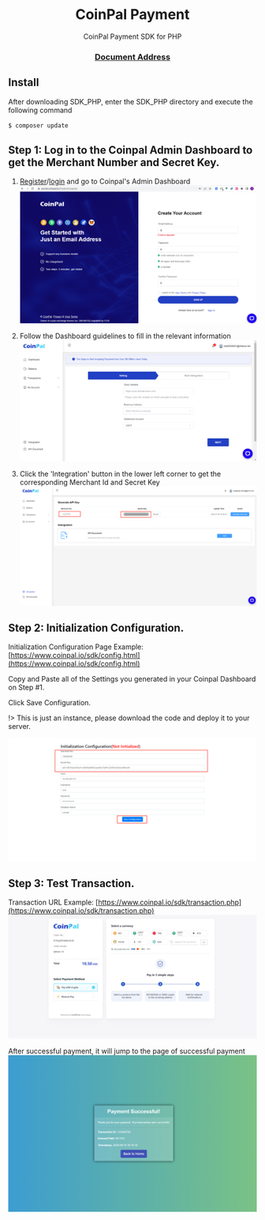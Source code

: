 <h1 align="center"> CoinPal Payment </h1>
<p align="center"> CoinPal Payment SDK for PHP</p>
<h3 align="center"> <a target="_blank" href="https://docs.coinpal.io/">Document Address</a> </h3>

## Install

After downloading SDK_PHP, enter the SDK_PHP directory and execute the following command

```php
$ composer update
```

## Step 1: Log in to the Coinpal Admin Dashboard to get the Merchant Number and Secret Key.
1. [Register](https://portal.coinpal.io/#/admin/register)/[login](https://portal.coinpal.io/#/admin/login) and go to Coinpal's Admin Dashboard 
![](./img/register.png)

2. Follow the Dashboard guidelines to fill in the relevant information
![](./img/kyb.png)
3. Click the 'Integration' button in the lower left corner to get the corresponding Merchant Id and Secret Key
![](./img/api-key.png)

## Step 2: Initialization Configuration.

Initialization Configuration Page Example: [https://www.coinpal.io/sdk/config.html](https://www.coinpal.io/sdk/config.html)

Copy and Paste all of the Settings you generated in your Coinpal Dashboard on Step #1.

Click Save Configuration.

!> This is just an instance, please download the code and deploy it to your server.  
  
![](./img/config.png)

## Step 3: Test Transaction.

Transaction URL Example: [https://www.coinpal.io/sdk/transaction.php](https://www.coinpal.io/sdk/transaction.php)
![](./img/payment.png)

After successful payment, it will jump to the page of successful payment
![](./img/success.png)




            
